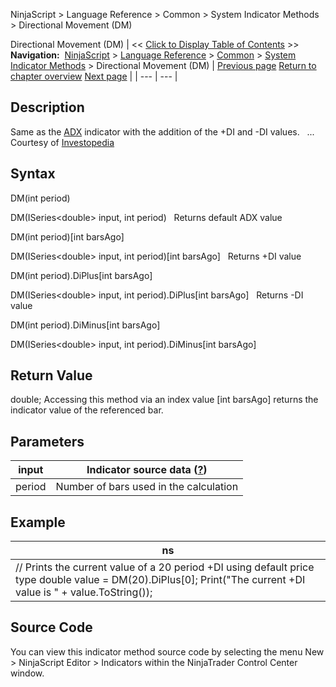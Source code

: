 ﻿
NinjaScript \> Language Reference \> Common \> System Indicator Methods \> Directional Movement (DM)

Directional Movement (DM)
| \<\< [Click to Display Table of Contents](directional_movement_dm.md) \>\> **Navigation:**     [NinjaScript](ninjascript-1.md) \> [Language Reference](language_reference_wip-1.md) \> [Common](common-1.md) \> [System Indicator Methods](indicators-1.md) \> Directional Movement (DM) | [Previous page](darvas-1.md) [Return to chapter overview](indicators-1.md) [Next page](directional_movement_index_dmi-1.md) |
| --- | --- |
## Description
Same as the [ADX](average_directional_index_adx-1.md) indicator with the addition of the \+DI and \-DI values. 
 
... Courtesy of [Investopedia](http://www.investopedia.com/terms/d/dmi.asp)
 
## Syntax
DM(int period)  

DM(ISeries\<double\> input, int period)
 
Returns default ADX value  

DM(int period)\[int barsAgo]  

DM(ISeries\<double\> input, int period)\[int barsAgo]
 
Returns \+DI value  

DM(int period).DiPlus\[int barsAgo]  

DM(ISeries\<double\> input, int period).DiPlus\[int barsAgo]
 
Returns \-DI value  

DM(int period).DiMinus\[int barsAgo]  

DM(ISeries\<double\> input, int period).DiMinus\[int barsAgo]

## Return Value
double; Accessing this method via an index value \[int barsAgo] returns the indicator value of the referenced bar.

## Parameters
| input | Indicator source data ([?](valid_input_data_for_indicator-1.md)) |
| --- | --- |
| period | Number of bars used in the calculation |

## Example
| ns |
| --- |
| // Prints the current value of a 20 period \+DI using default price type double value \= DM(20).DiPlus\[0]; Print("The current \+DI value is " \+ value.ToString()); |

## Source Code
You can view this indicator method source code by selecting the menu New \> NinjaScript Editor \> Indicators within the NinjaTrader Control Center window.
